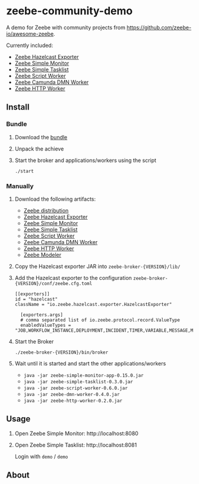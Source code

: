 # zeebe-community-demo

A demo for Zeebe with community projects from https://github.com/zeebe-io/awesome-zeebe.

Currently included:

* [Zeebe Hazelcast Exporter](https://github.com/zeebe-io/zeebe-hazelcast-exporter)
* [Zeebe Simple Monitor](https://github.com/zeebe-io/zeebe-simple-monitor)
* [Zeebe Simple Tasklist](https://github.com/zeebe-io/zeebe-simple-tasklist)
* [Zeebe Script Worker](https://github.com/zeebe-io/zeebe-script-worker)
* [Zeebe Camunda DMN Worker](https://github.com/zeebe-io/zeebe-dmn-worker)
* [Zeebe HTTP Worker](https://github.com/zeebe-io/zeebe-http-worker)

## Install

### Bundle

1. Download the [bundle](https://github.com/saig0/releases)

2. Unpack the achieve 

3. Start the broker and applications/workers using the script

    `./start`

### Manually

1. Download the following artifacts:

    * [Zeebe distribution](https://github.com/zeebe-io/zeebe/releases)
    * [Zeebe Hazelcast Exporter](https://github.com/zeebe-io/zeebe-hazelcast-exporter/releases)
    * [Zeebe Simple Monitor](https://github.com/zeebe-io/zeebe-simple-monitor/releases/)
    * [Zeebe Simple Tasklist](https://github.com/zeebe-io/zeebe-simple-tasklist/releases)
    * [Zeebe Script Worker](https://github.com/zeebe-io/zeebe-script-worker/releases)
    * [Zeebe Camunda DMN Worker](https://github.com/zeebe-io/zeebe-dmn-worker/releases)
    * [Zeebe HTTP Worker](https://github.com/zeebe-io/zeebe-http-worker/releases)
    * [Zeebe Modeler](https://github.com/zeebe-io/zeebe-modeler/releases)
    
2. Copy the Hazelcast exporter JAR into `zeebe-broker-{VERSION}/lib/`

3. Add the Hazelcast exporter to the configuration `zeebe-broker-{VERSION}/conf/zeebe.cfg.toml`

    ```
    [[exporters]]
    id = "hazelcast"
    className = "io.zeebe.hazelcast.exporter.HazelcastExporter"
    
      [exporters.args]
      # comma separated list of io.zeebe.protocol.record.ValueType
      enabledValueTypes = "JOB,WORKFLOW_INSTANCE,DEPLOYMENT,INCIDENT,TIMER,VARIABLE,MESSAGE,MESSAGE_SUBSCRIPTION,MESSAGE_START_EVENT_SUBSCRIPTION"
    ```
    
4. Start the Broker    

    `./zeebe-broker-{VERSION}/bin/broker`
    
5. Wait until it is started and start the other applications/workers
    
    * `java -jar zeebe-simple-monitor-app-0.15.0.jar`
    * `java -jar zeebe-simple-tasklist-0.3.0.jar`
    * `java -jar zeebe-script-worker-0.6.0.jar`
    * `java -jar zeebe-dmn-worker-0.4.0.jar`
    * `java -jar zeebe-http-worker-0.2.0.jar`

## Usage

1. Open Zeebe Simple Monitor: http://localhost:8080
    
2. Open Zeebe Simple Tasklist: http://localhost:8081 
    
    Login with `demo` / `demo`

## About
